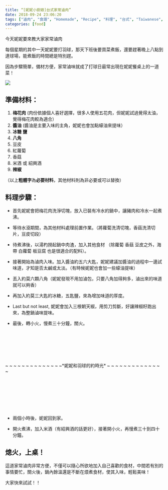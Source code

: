 ```yaml
---
title: “[妮妮小廚娘]台式家常滷肉”
date: 2018-09-24 23:06:20
tags: ["滷肉", "食譜", "Homemade", "Recipe", "料理", "台式", "Taiwanese", "Cuisine", "料理", "Pork stew", "Pork", "梅花肉", "家常"]
categories: [food]
---
```


今天妮妮要來教大家家常滷肉

每個星期的其中一天妮妮要打羽球，那天下班後要買菜煮飯，還要趕著晚上八點到達球場，能煮飯的時間總是特別趕。

因為步驟簡單，備材方便，家常滷味就成了打球日最常出現在妮妮餐桌上的一道菜！

![](https://nininanaa.me/images/pork-stew-revised2.jpg)
<!--more-->

## 準備材料：

1. **梅花肉** (肉份依據個人喜好選擇，很多人使用五花肉，但妮妮試過覺得太油，覺得梅花肉較為適合）
1. **醬油** (醬油是主要入味的主角，妮妮也會加點蠔油來提味）
1. **冰糖** **鹽**
1. **八角**
1. 豆皮
1. 紅蘿蔔
1. 香菇
1. 米酒 或 紹興酒
1. **辣椒**

（以上**粗體字**為**必要材料**，其他材料則為非必要或可以替換）

## 料理步驟：

- 首先妮妮會把梅花肉洗淨切塊，放入已裝有冷水的鍋中，讓豬肉和冷水一起煮沸。

- 等待水滾期間，為其他材料處理前置作業。（將蘿蔔洗清切塊，香菇洗清切片，豆皮切段）

- 待煮沸後，以湯杓撈起鍋中肉渣，加入其他食材 （除蘿蔔 香菇 豆皮之外，海帶 白蘿蔔 板豆腐 也是很適合的配料）。

- 接著開始為滷肉入味。加入醬油約五六大匙，妮妮建議加醬油的過程中一邊試味道，才知是否太鹹或太淡。（有時候妮妮也會加一些蠔油提味）

- 丟入約莫六顆八角（妮妮發現不用加滷包，只要八角加得夠多，滷出來的味道就可以夠香）

- 再加入約莫三大匙的冰糖，五匙鹽，來為增加味道的厚度。

- Last but not least, 妮妮會加入三根朝天椒，用剪刀剪斷，好讓辣椒籽跑出來，為整鍋滷味提味。

- 最後，轉小火，慢煮三十分鐘，關火。

<div style="padding-top:100px;padding-bottom:116px">~ ~ ~ ~ ~ ~ ~ ~ ~ ~ ~ ~ ~ ~*妮妮和羽球的約時光* ~ ~ ~ ~ ~ ~ ~ ~ ~ ~ ~ ~ ~ ~</div>

- 兩個小時後，妮妮回到家。

- 開火煮沸，加入米酒（有紹興酒的話更好），接著開小火，再慢煮三十到四十分鐘。

## 熄火，上桌！

這道家常滷肉非常方便，不僅可以隨心所欲地加入自己喜歡的食材，中間若有別的事情要忙，關火後，鍋內餘溫還是不斷在煨煮食材，使其入味，輕鬆美味！

大家快來試試！！
